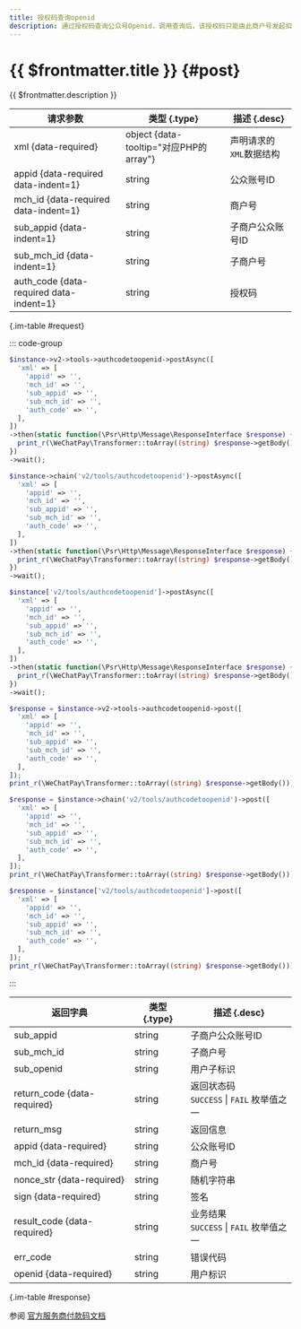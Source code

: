 ```yaml
---
title: 授权码查询openid
description: 通过授权码查询公众号Openid，调用查询后，该授权码只能由此商户号发起扣款，直至授权码更新。
---
```


# {{ $frontmatter.title }} {#post}

{{ $frontmatter.description }}

| 请求参数 | 类型 {.type} | 描述 {.desc}
| --- | --- | ---
| xml {data-required} | object {data-tooltip="对应PHP的array"} | 声明请求的`XML`数据结构
| appid {data-required data-indent=1} | string | 公众账号ID
| mch_id {data-required data-indent=1} | string | 商户号
| sub_appid {data-indent=1} | string | 子商户公众账号ID
| sub_mch_id {data-indent=1} | string | 子商户号
| auth_code {data-required data-indent=1} | string | 授权码

{.im-table #request}

::: code-group

```php [异步纯链式]
$instance->v2->tools->authcodetoopenid->postAsync([
  'xml' => [
    'appid' => '',
    'mch_id' => '',
    'sub_appid' => '',
    'sub_mch_id' => '',
    'auth_code' => '',
  ],
])
->then(static function(\Psr\Http\Message\ResponseInterface $response) {
  print_r(\WeChatPay\Transformer::toArray((string) $response->getBody()));
})
->wait();
```

```php [异步声明式]
$instance->chain('v2/tools/authcodetoopenid')->postAsync([
  'xml' => [
    'appid' => '',
    'mch_id' => '',
    'sub_appid' => '',
    'sub_mch_id' => '',
    'auth_code' => '',
  ],
])
->then(static function(\Psr\Http\Message\ResponseInterface $response) {
  print_r(\WeChatPay\Transformer::toArray((string) $response->getBody()));
})
->wait();
```

```php [异步属性式]
$instance['v2/tools/authcodetoopenid']->postAsync([
  'xml' => [
    'appid' => '',
    'mch_id' => '',
    'sub_appid' => '',
    'sub_mch_id' => '',
    'auth_code' => '',
  ],
])
->then(static function(\Psr\Http\Message\ResponseInterface $response) {
  print_r(\WeChatPay\Transformer::toArray((string) $response->getBody()));
})
->wait();
```

```php [同步纯链式]
$response = $instance->v2->tools->authcodetoopenid->post([
  'xml' => [
    'appid' => '',
    'mch_id' => '',
    'sub_appid' => '',
    'sub_mch_id' => '',
    'auth_code' => '',
  ],
]);
print_r(\WeChatPay\Transformer::toArray((string) $response->getBody()));
```

```php [同步声明式]
$response = $instance->chain('v2/tools/authcodetoopenid')->post([
  'xml' => [
    'appid' => '',
    'mch_id' => '',
    'sub_appid' => '',
    'sub_mch_id' => '',
    'auth_code' => '',
  ],
]);
print_r(\WeChatPay\Transformer::toArray((string) $response->getBody()));
```

```php [同步属性式]
$response = $instance['v2/tools/authcodetoopenid']->post([
  'xml' => [
    'appid' => '',
    'mch_id' => '',
    'sub_appid' => '',
    'sub_mch_id' => '',
    'auth_code' => '',
  ],
]);
print_r(\WeChatPay\Transformer::toArray((string) $response->getBody()));
```

:::

| 返回字典 | 类型 {.type} | 描述 {.desc}
| --- | --- | ---
| sub_appid | string | 子商户公众账号ID
| sub_mch_id | string | 子商户号
| sub_openid | string | 用户子标识
| return_code {data-required}| string | 返回状态码<br/>`SUCCESS` \| `FAIL` 枚举值之一
| return_msg | string | 返回信息
| appid {data-required}| string | 公众账号ID
| mch_id {data-required}| string | 商户号
| nonce_str {data-required}| string | 随机字符串
| sign {data-required}| string | 签名
| result_code {data-required}| string | 业务结果<br/>`SUCCESS` \| `FAIL` 枚举值之一
| err_code | string | 错误代码
| openid {data-required}| string | 用户标识

{.im-table #response}

参阅 [官方服务商付款码文档](https://pay.weixin.qq.com/wiki/doc/api/micropay_sl.php?chapter=9_12&index=8)
